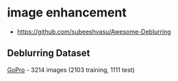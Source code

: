 # image enhancement

- https://github.com/subeeshvasu/Awesome-Deblurring
 
## Deblurring Dataset

[GoPro](https://seungjunnah.github.io/Datasets/gopro) - 3214 images (2103 training, 1111 test)
